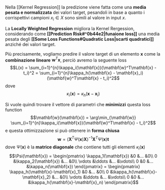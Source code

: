 Nella [[Kernel Regression]] la predizione viene fatta come una **media pesata e normalizzata** dei valori target, pesandoli in base a quanto i corrispettivi campioni $x_i \in X$ sono simili al valore in input $x$.

La **Locally Weighted Regression** migliora la Kernel Rergession, considerando come **[[Prediction Risk#^0b44e2|funaione loss]]** una media pesata degli **[[Some Loss Functions#Quadratic Loss|scarti quadratici]]** anziché dei valori target.

Più precisamente, vogliamo predire il valore target di un elemento $\mathbf{x}$ come la **combinazione lineare** $\mathbf{w}^T\mathbf{x}$, perciò avremo la seguente loss  $$L(x) = \sum_{i=1}^{n}\kappa_i(\mathbf{x})(\mathbf{w}^T\mathbf{x} - t_i)^2 = \sum_{i=1}^{n}\kappa_h(\mathbf{x} - \mathbf{x}_i)(\mathbf{w}^T\mathbf{x} - t_i)^2$$ dove $$\kappa_i(\mathbf{x}) = \kappa_h(\mathbf{x}-\mathbf{x}_i)$$

Si vuole quindi trovare il vettore di parametri che **minimizzi** questa loss function $$\mathbf{w}(\mathbf{x}) = \arg\min_{\mathbf{w}} \sum_{i=1}^{n}\kappa_i(\mathbf{x})(\mathbf{w}^T\mathbf{x} - t_i)^2$$ e questa ottimizzazione si può ottenere in **forma chiusa** $$\mathbf{w} = (\mathbf{X}^T \Psi(\mathbf{x})\mathbf{X})^{-1}\mathbf{X}^T \Psi(\mathbf{x})\mathbf{t}$$ dove $\Psi(\mathbf{x})$ è la **matrice diagonale** che contiene tutti gli elementi $\kappa_i(\mathbf{x})$
$$\Psi(\mathbf{x}) = \begin{pmatrix}
\kappa_1(\mathbf{x})  &0 &... &0\\
0 &\kappa_2(\mathbf{x}) &... &0\\
\vdots &\ddots &... &\vdots\\
0 &0 &... &\kappa_n(\mathbf{x})
\end{pmatrix} = \begin{pmatrix}
\kappa_h(\mathbf{x}-\mathbf{x}_1)  &0 &... &0\\
0 &\kappa_h(\mathbf{x}-\mathbf{x}_2) &... &0\\
\vdots &\ddots &... &\vdots\\
0 &0 &... &\kappa_h(\mathbf{x}-\mathbf{x}_n)
\end{pmatrix}$$



